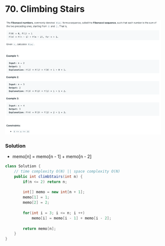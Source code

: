 # 70. Climbing Stairs

![70%20Climbing%20Stairs%20cd1c92bbd57d49f7bfc40b5199d02bd7/Untitled.png](70%20Climbing%20Stairs%20cd1c92bbd57d49f7bfc40b5199d02bd7/Untitled.png)

### Solution

- memo[n] = memo[n - 1] + memo[n - 2]

```java
class Solution {
    // time complexity O(N) || space complexity O(N)
    public int climbStairs(int n) {
        if(n <= 2) return n;

        int[] memo = new int[n + 1];
        memo[1] = 1;
        memo[2] = 2;
        
        for(int i = 3; i <= n; i ++)
            memo[i] = memo[i - 1] + memo[i - 2];
        
        return memo[n];
    }
}
```